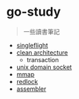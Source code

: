 # go-study
> 一些讀書筆記

- [singleflight](./singleflight/README.md)
- [clean architecture](./clean_architecture/README.md)
    - transaction
- [unix domain socket](./unix_domain_socket/README.md)
- [mmap](./mmap/README.md)
- [redlock](https://github.com/adrian-lin-1-0-0/redlock)
- [assembler](https://github.com/adrian-lin-1-0-0/assembly-go)